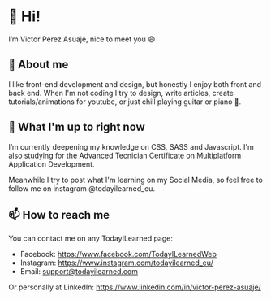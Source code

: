 # 👋 Hi! 

I’m Victor Pérez Asuaje, nice to meet you 😄

## 👀 About me

I like front-end development and design, but honestly I enjoy both front and back end. When I'm not coding I try to design, write articles, create tutorials/animations for
youtube, or just chill playing guitar or piano 🎵.


## 🌱 What I'm up to right now

I’m currently deepening my knowledge on CSS, SASS and Javascript. I'm also studying for the Advanced Tecnician Certificate on Multiplatform Application Development. 

Meanwhile I try to post what I'm learning on my Social Media, so feel free to follow me on instagram @todayilearned_eu.


## 📫 How to reach me

You can contact me on any TodayILearned page:

- Facebook: https://www.facebook.com/TodayILearnedWeb
- Instagram: https://www.instagram.com/todayilearned_eu/
- Email: support@todayilearned.com

Or personally at LinkedIn: https://www.linkedin.com/in/victor-perez-asuaje/

<!---
VictorPerezAsuaje/VictorPerezAsuaje is a ✨ special ✨ repository because its `README.md` (this file) appears on your GitHub profile.
You can click the Preview link to take a look at your changes.
--->
